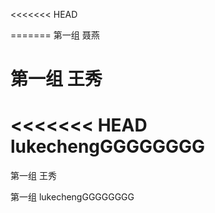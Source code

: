 <<<<<<< HEAD


=======
第一组 聂燕

第一组 王秀
=======
<<<<<<< HEAD
lukechengGGGGGGGG
=======
第一组 王秀

第一组 lukechengGGGGGGGG